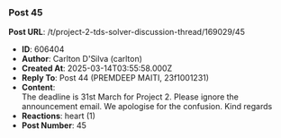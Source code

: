 ### Post 45
**Post URL**: /t/project-2-tds-solver-discussion-thread/169029/45
- **ID**: 606404
- **Author**: Carlton D'Silva (carlton)
- **Created At**: 2025-03-14T03:55:58.000Z
- **Reply To**: Post 44 (PREMDEEP MAITI, 23f1001231)
- **Content**:  
  The deadline is 31st March for Project 2. Please ignore the announcement email. We apologise for the confusion.
Kind regards
- **Reactions**: heart (1)
- **Post Number**: 45


